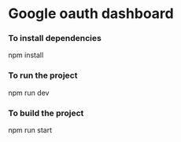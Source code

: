 # Google oauth dashboard

### To install dependencies
npm install

### To run the project 
npm run dev

### To build the project
npm run start